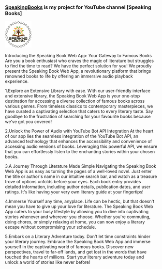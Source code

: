 ### [SpeakingBooks](https://github.com/sachaparakenil/SpeakingBooks) is my project for YouTube channel [Speaking Books]

![Logo](png/icon.jpg)

Introducing the Speaking Book Web App: Your Gateway to Famous Books
Are you a book enthusiast who craves the magic of literature but struggles to find the time to read? We have the perfect solution for you! We proudly present the Speaking Book Web App, a revolutionary platform that brings renowned books to life by offering an immersive audio playback experience.

1.Explore an Extensive Library with ease.
With our user-friendly interface and extensive library, the Speaking Book Web App is your one-stop destination for accessing a diverse collection of famous books across various genres. From timeless classics to contemporary masterpieces, we have curated a captivating selection that caters to every literary taste. Say goodbye to the frustration of searching for your favourite books because we've got you covered!

2.Unlock the Power of Audio with YouTube Bot API Integration
At the heart of our app lies the seamless integration of the YouTube Bot API, an advanced technology that enhances the accessibility and convenience of accessing audio versions of books. Leveraging this powerful API, we ensure that you can effortlessly listen to the enchanting stories within your chosen books.

3.A Journey Through Literature Made Simple
Navigating the Speaking Book Web App is as easy as turning the pages of a well-loved novel. Just enter the title or author's name in our intuitive search bar, and watch as a treasure trove of options unfolds before your eyes. Each book entry provides detailed information, including author details, publication dates, and user ratings. It's like having your very own literary guide at your fingertips!

4.Immerse Yourself any time, anyplace.
Life can be hectic, but that doesn't mean you have to give up your love for literature. The Speaking Book Web App caters to your busy lifestyle by allowing you to dive into captivating stories whenever and wherever you choose. Whether you're commuting, doing chores, or simply relaxing at home, you can now enjoy a literary escape without compromising your schedule.

5.Embark on a Literary Adventure today.
Don't let time constraints hinder your literary journey. Embrace the Speaking Book Web App and immerse yourself in the captivating world of famous books. Discover new perspectives, travel to far-off lands, and get lost in the words that have touched the hearts of millions. Start your literary adventure today and unlock a world of stories like never before!
